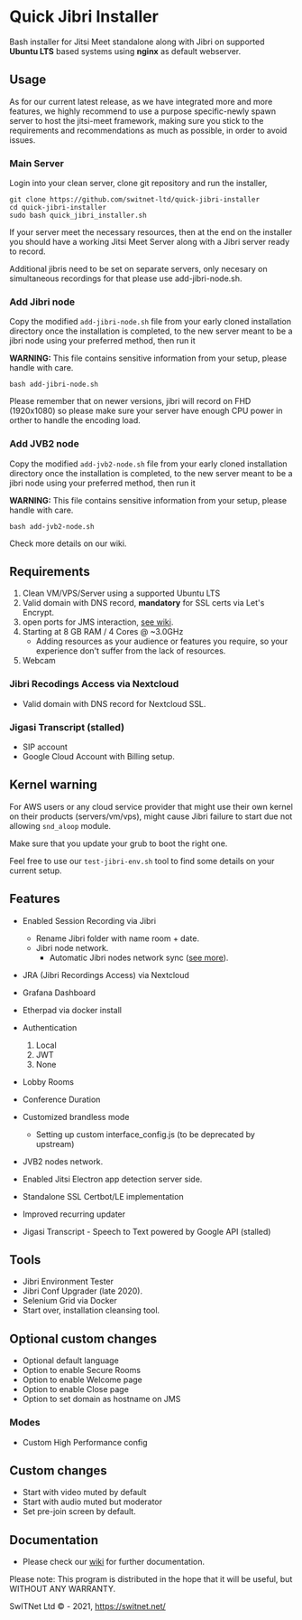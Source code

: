 # Quick Jibri Installer
Bash installer for Jitsi Meet standalone along with Jibri on supported **Ubuntu LTS** based systems using **nginx** as default webserver.

## Usage
As for our current latest release, as we have integrated more and more features, we highly recommend to use a purpose specific-newly spawn server to host the jitsi-meet framework, making sure you stick to the requirements and recommendations as much as possible, in order to avoid issues.


### Main Server
Login into your clean server, clone git repository and run the installer,

```
git clone https://github.com/switnet-ltd/quick-jibri-installer
cd quick-jibri-installer
sudo bash quick_jibri_installer.sh
```
If your server meet the necessary resources, then at the end on the installer you should have a working Jitsi Meet Server along with a Jibri server ready to record.

Additional jibris need to be set on separate servers, only necesary on simultaneous recordings for that please use add-jibri-node.sh.

### Add Jibri node

Copy the modified `add-jibri-node.sh` file from your early cloned installation directory once the installation is completed, to the new server meant to be a jibri node using your preferred method, then run it

**WARNING:** This file contains sensitive information from your setup, please handle with care.

```
bash add-jibri-node.sh
```

Please remember that on newer versions, jibri will record on FHD (1920x1080) so please make sure your server have enough CPU power in orther to handle the encoding load.

### Add JVB2 node

Copy the modified `add-jvb2-node.sh` file from your early cloned installation directory once the installation is completed, to the new server meant to be a jibri node using your preferred method, then run it

**WARNING:** This file contains sensitive information from your setup, please handle with care.

```
bash add-jvb2-node.sh
```

Check more details on our wiki.

## Requirements
1. Clean VM/VPS/Server using a supported Ubuntu LTS
2. Valid domain with DNS record, **mandatory** for SSL certs via Let's Encrypt.
3. open ports for JMS interaction, [see wiki](https://github.com/switnet-ltd/quick-jibri-installer/wiki/Firewall).
4. Starting at 8 GB RAM / 4 Cores @ ~3.0GHz
    *  Adding resources as your audience or features you require, so your experience don't suffer from the lack of resources.
5. Webcam

### Jibri Recodings Access via Nextcloud
* Valid domain with DNS record for Nextcloud SSL.
 
### Jigasi Transcript (stalled)
* SIP account
* Google Cloud Account with Billing setup.



## Kernel warning
For AWS users or any cloud service provider that might use their own kernel on their products (servers/vm/vps), might cause Jibri failure to start due not allowing `snd_aloop` module.

Make sure that you update your grub to boot the right one.

Feel free to use our `test-jibri-env.sh` tool to find some details on your current setup.

## Features
* Enabled Session Recording via Jibri
  * Rename Jibri folder with name room + date.
  * Jibri node network.
    * Automatic Jibri nodes network sync ([see more](https://github.com/switnet-ltd/quick-jibri-installer/wiki/Setup-and-Jibri-Nodes)).
* JRA (Jibri Recordings Access) via Nextcloud
* Grafana Dashboard
* Etherpad via docker install
* Authentication
  1. Local
  2. JWT
  3. None
* Lobby Rooms
* Conference Duration
* Customized brandless mode
  * Setting up custom interface_config.js (to be deprecated by upstream)
* JVB2 nodes network.

* Enabled Jitsi Electron app detection server side.
* Standalone SSL Certbot/LE implementation
* Improved recurring updater
* Jigasi Transcript - Speech to Text powered by Google API (stalled)

## Tools
* Jibri Environment Tester
 * Jibri Conf Upgrader (late 2020).
* Selenium Grid via Docker
* Start over, installation cleansing tool.

## Optional custom changes
* Optional default language
* Option to enable Secure Rooms
* Option to enable Welcome page
* Option to enable Close page
* Option to set domain as hostname on JMS

### Modes
* Custom High Performance config

## Custom changes
* Start with video muted by default
* Start with audio muted but moderator
* Set pre-join screen by default.


## Documentation
* Please check our [wiki](https://github.com/switnet-ltd/quick-jibri-installer/wiki) for further documentation.

Please note: This program is distributed in the hope that it will be useful, but WITHOUT ANY WARRANTY.

SwITNet Ltd © - 2021, https://switnet.net/
